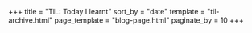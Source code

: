 +++
title = "TIL: Today I learnt"
sort_by = "date"
template = "til-archive.html"
page_template = "blog-page.html"
paginate_by = 10
+++
